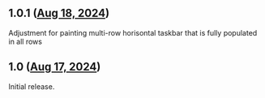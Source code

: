## 1.0.1 ([Aug 18, 2024](https://github.com/ramensoftware/windhawk-mods/blob/60c8140bb45f1efcd5e800376b0b88ab76d2b860/mods/classic-taskbar-background-fix.wh.cpp))

Adjustment for painting multi-row horisontal taskbar that is fully populated in all rows

## 1.0 ([Aug 17, 2024](https://github.com/ramensoftware/windhawk-mods/blob/069694253210b43492a520720b96abc9ebd0e48b/mods/classic-taskbar-background-fix.wh.cpp))

Initial release.
